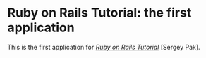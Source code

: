 # Ruby on Rails Tutorial: the first application

This is the first application for
[*Ruby on Rails Tutorial*](http://railstutorial.org/)
 [Sergey Pak].
